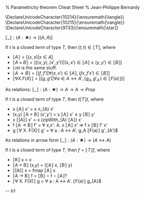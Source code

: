 % Parametricity theorem Cheat Sheet
% Jean-Philippe Bernardy

\DeclareUnicodeCharacter{10214}{\ensuremath{\langle}} 
\DeclareUnicodeCharacter{10215}{\ensuremath{\rangle}} 
\DeclareUnicodeCharacter{9733}{\ensuremath{\star}} 

$⟦\_⟧ : (A : ★) → [(A,A)]$


If $t$ is a closed term of type $T$, then $(t,t) ∈ ⟦T⟧$, where


  * $⟦A⟧ = [(x,x) | x ∈ A]$
  * $⟦A × B⟧ = [((x,y),(x',y')) | (x,x') ∈ ⟦A⟧ ∧ (y,y') ∈ ⟦B⟧]$
  * List is the same stuff.
  * $⟦A → B⟧ = [(f,f') | ∀ (x,x') ∈ ⟦A⟧, (f x, f' x') ∈ ⟦B⟧]$
  * $⟦∀ X. F(X)⟧ = [(g,g') | ∀ a ∈ A ↔ A', (g_A,g'_{A'}) ∈ ⟦F(a)⟧)]$



As relations:  $⟦\_⟧ : (A : ★) → A → A → Prop$

If $t$ is a closed term of type $T$, then $t ⟦T⟧ t$, where

* x ⟦A⟧ x' = x ≡_{A} x'
* (x,y) ⟦A × B⟧ (x',y') = x ⟦A⟧ x' ∧ y ⟦B⟧ y'
* x ⟦[A]⟧ x' = x (zipWith_{A} ⟦A⟧) x'
* f ⟦A → B⟧ f' = ∀ x,x': A. x ⟦A⟧ x' ⇒ f x ⟦B⟧ f' x'
* g ⟦∀ X. F(X)⟧ g' = ∀ a : A ↔ A'. g_A ⟦F(a)⟧ g'_{A'}$
  

As relations in arrow form $⟦\_⟧ : (A : ★) → (A ↔ A)$

If $t$ is a closed term of type $T$, then $f = ⟦T⟧ f$, where

* ⟦K⟧ x = x
* ⟦A × B⟧ (x,y) = (⟦A⟧ x, ⟦B⟧ y)
* ⟦[A]⟧ x = fmap ⟦A⟧ x
* ⟦A → B⟧ f =  ⟦B⟧ ∘ f ∘ ⟦A⟧? 
* ⟦∀ X. F(X)⟧ g = ∀ a : A ↔ A'. ⟦F(a)⟧ g_{A}$
  

-- λf·





